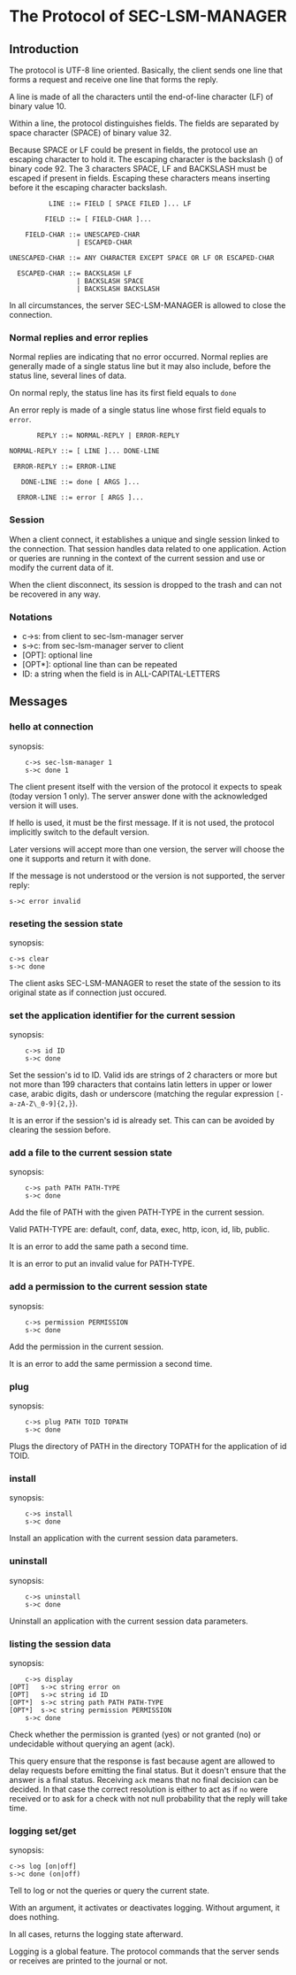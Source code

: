 # The Protocol of SEC-LSM-MANAGER

## Introduction

The protocol is UTF-8 line oriented. Basically, the client sends one line that forms
a request and receive one line that forms the reply.

A line is made of all the characters until the end-of-line character (LF) of
binary value 10.

Within a line, the protocol distinguishes fields. The fields are separated by space
character (SPACE) of binary value 32.

Because SPACE or LF could be present in fields, the protocol use an escaping
character to hold it. The escaping character is the backslash (\) of binary code 92.
The 3 characters SPACE, LF and BACKSLASH must be escaped if present in fields.
Escaping these characters means inserting before it the escaping character backslash.

```
          LINE ::= FIELD [ SPACE FILED ]... LF

         FIELD ::= [ FIELD-CHAR ]...

    FIELD-CHAR ::= UNESCAPED-CHAR
                 | ESCAPED-CHAR

UNESCAPED-CHAR ::= ANY CHARACTER EXCEPT SPACE OR LF OR ESCAPED-CHAR

  ESCAPED-CHAR ::= BACKSLASH LF
                 | BACKSLASH SPACE
                 | BACKSLASH BACKSLASH
```

In all circumstances, the server SEC-LSM-MANAGER is allowed to close the connection.

### Normal replies and error replies

Normal replies are indicating that no error occurred. Normal replies
are generally made of a single status line but it may also include, before
the status line, several lines of data.

On normal reply, the status line has its first field equals to `done`

An error reply is made of a single status line whose first field equals to `error`.

```
       REPLY ::= NORMAL-REPLY | ERROR-REPLY

NORMAL-REPLY ::= [ LINE ]... DONE-LINE

 ERROR-REPLY ::= ERROR-LINE

   DONE-LINE ::= done [ ARGS ]...

  ERROR-LINE ::= error [ ARGS ]...
```

### Session

When a client connect, it establishes a unique and single session linked to the connection.
That session handles data related to one application. Action or queries are running in the
context of the current session and use or modify the current data of it.

When the client disconnect, its session is dropped to the trash and can not be recovered
in any way.

### Notations

- c->s:    from client to sec-lsm-manager server
- s->c:    from sec-lsm-manager server to client
- [OPT]:   optional line
- [OPT\*]: optional line than can be repeated
- ID:      a string when the field is in ALL-CAPITAL-LETTERS


## Messages

### hello at connection

synopsis:

```
	c->s sec-lsm-manager 1
	s->c done 1
```

The client present itself with the version of the protocol it expects to
speak (today version 1 only). The server answer done with the acknowledged
version it will uses.

If hello is used, it must be the first message. If it is not used, the
protocol implicitly switch to the default version.

Later versions will accept more than one version, the server will choose
the one it supports and return it with done.

If the message is not understood or the version is not supported, the server
reply:

	s->c error invalid


### reseting the session state

synopsis:

	c->s clear
	s->c done

The client asks SEC-LSM-MANAGER to reset the state of the session to its
original state as if connection just occured.


### set the application identifier for the current session

synopsis:

```
	c->s id ID
	s->c done
```

Set the session's id to ID. Valid ids are strings of 2 characters or more but
not more than 199 characters that contains latin letters in upper or lower case,
arabic digits, dash or underscore (matching the regular expression `[-a-zA-Z\_0-9]{2,}`).

It is an error if the session's id is already set.
This can can be avoided by clearing the session before.


### add a file to the current session state

synopsis:

```
	c->s path PATH PATH-TYPE
	s->c done
```

Add the file of PATH with the given PATH-TYPE in the current session.

Valid PATH-TYPE are: default, conf, data, exec, http, icon, id, lib, public.

It is an error to add the same path a second time.

It is an error to put an invalid value for PATH-TYPE.


### add a permission to the current session state

synopsis:

```
	c->s permission PERMISSION
	s->c done
```

Add the permission in the current session.

It is an error to add the same permission a second time.


### plug

synopsis:

```
	c->s plug PATH TOID TOPATH
	s->c done
```

Plugs the directory of PATH in the directory TOPATH for the application
of id TOID.


### install

synopsis:

```
	c->s install
	s->c done
```

Install an application with the current session data parameters.


### uninstall

synopsis:

```
	c->s uninstall
	s->c done
```

Uninstall an application with the current session data parameters.


### listing the session data

synopsis:

```
	c->s display
[OPT]	s->c string error on
[OPT]	s->c string id ID
[OPT*]	s->c string path PATH PATH-TYPE
[OPT*]	s->c string permission PERMISSION
	s->c done
```

Check whether the permission is granted (yes) or not granted (no)
or undecidable without querying an agent (ack).

This query ensure that the response is fast because agent are allowed to
delay requests before emitting the final status. But it doesn't ensure that
the answer is a final status. Receiving `ack` means that no final decision
can be decided. In that case the correct resolution is either to act as if
`no` were received or to ask for a check with not null probability that the
reply will take time.


### logging set/get

synopsis:

	c->s log [on|off]
	s->c done (on|off)

Tell to log or not the queries or query the current state.

With an argument, it activates or deactivates logging. Without argument,
it does nothing.

In all cases, returns the logging state afterward.

Logging is a global feature. The protocol commands that the server sends or
receives are printed to the journal or not.


